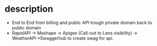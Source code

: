 # description 
* End to End from billing and public API trough private domain back to public domain
* RapidAPI -> Mashape -> Apigee (Call-out to Lens visibility) -> WeatherAPI
*Swaggerhub to create swag for api.
